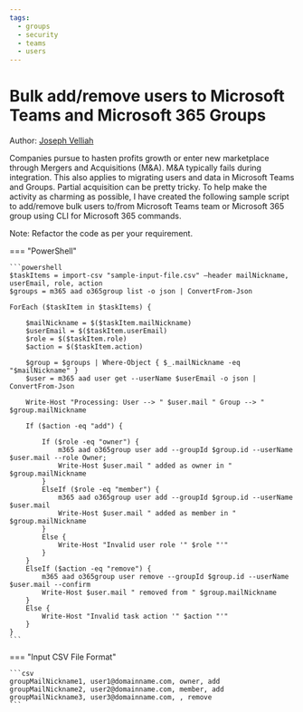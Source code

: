 ```yaml
---
tags:
  - groups
  - security
  - teams
  - users
---
```


# Bulk add/remove users to Microsoft Teams and Microsoft 365 Groups

Author: [Joseph Velliah](https://sprider.blog/add-remove-bulk-users-to-from-microsoft-teams-microsoft-365-group-office-365-cli-commands)

Companies pursue to hasten profits growth or enter new marketplace through Mergers and Acquisitions (M&A). M&A typically fails during integration. This also applies to migrating users and data in Microsoft Teams and Groups. Partial acquisition can be pretty tricky. To help make the activity as charming as possible, I have created the following sample script to add/remove bulk users to/from Microsoft Teams team or Microsoft 365 group using CLI for Microsoft 365 commands.

Note: Refactor the code as per your requirement.

=== "PowerShell"

    ```powershell
    $taskItems = import-csv "sample-input-file.csv" –header mailNickname, userEmail, role, action
    $groups = m365 aad o365group list -o json | ConvertFrom-Json

    ForEach ($taskItem in $taskItems) {

        $mailNickname = $($taskItem.mailNickname)
        $userEmail = $($taskItem.userEmail)
        $role = $($taskItem.role)
        $action = $($taskItem.action)

        $group = $groups | Where-Object { $_.mailNickname -eq "$mailNickname" }
        $user = m365 aad user get --userName $userEmail -o json | ConvertFrom-Json

        Write-Host "Processing: User --> " $user.mail " Group --> " $group.mailNickname

        If ($action -eq "add") {

            If ($role -eq "owner") {
                m365 aad o365group user add --groupId $group.id --userName $user.mail --role Owner; 
                Write-Host $user.mail " added as owner in " $group.mailNickname
            }
            ElseIf ($role -eq "member") {
                m365 aad o365group user add --groupId $group.id --userName $user.mail
                Write-Host $user.mail " added as member in " $group.mailNickname
            }
            Else {
                Write-Host "Invalid user role '" $role "'"
            }
        }
        ElseIf ($action -eq "remove") {
            m365 aad o365group user remove --groupId $group.id --userName $user.mail --confirm
            Write-Host $user.mail " removed from " $group.mailNickname
        }
        Else {
            Write-Host "Invalid task action '" $action "'"
        }
    }
    ```

=== "Input CSV File Format"

    ```csv
    groupMailNickname1, user1@domainname.com, owner, add
    groupMailNickname2, user2@domainname.com, member, add
    groupMailNickname3, user3@domainname.com, , remove
    ```
